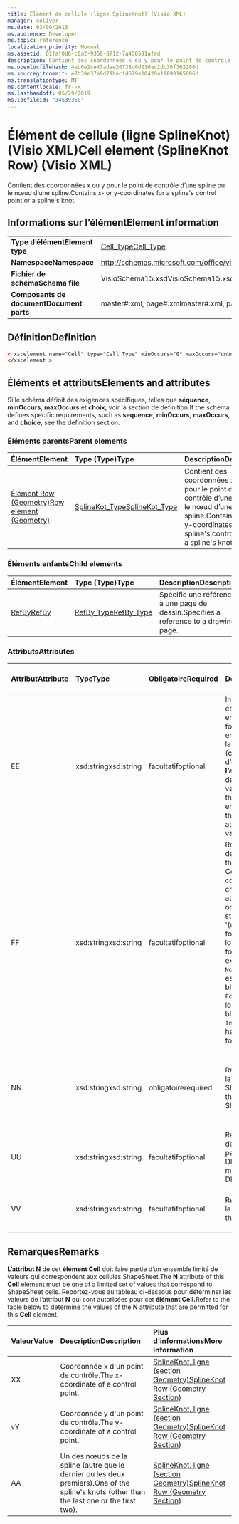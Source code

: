 ```yaml
---
title: Élément de cellule (ligne SplineKnot) (Visio XML)
manager: soliver
ms.date: 03/09/2015
ms.audience: Developer
ms.topic: reference
localization_priority: Normal
ms.assetid: 61faf0d6-c0a2-9350-8712-7a450591afad
description: Contient des coordonnées x ou y pour le point de contrôle d’une spline ou le nœud d’une spline.
ms.openlocfilehash: 4eb6e2ce47adae20738c0d210ad2dc30f362200d
ms.sourcegitcommit: e7b38e37a9d79becfd679e10420a19890165606d
ms.translationtype: MT
ms.contentlocale: fr-FR
ms.lasthandoff: 05/29/2019
ms.locfileid: "34539368"
---
```

# <a name="cell-element-splineknot-row-visio-xml"></a><span data-ttu-id="fdfdd-103">Élément de cellule (ligne SplineKnot) (Visio XML)</span><span class="sxs-lookup"><span data-stu-id="fdfdd-103">Cell element (SplineKnot Row) (Visio XML)</span></span>

<span data-ttu-id="fdfdd-104">Contient des coordonnées x ou y pour le point de contrôle d’une spline ou le nœud d’une spline.</span><span class="sxs-lookup"><span data-stu-id="fdfdd-104">Contains x- or y-coordinates for a spline's control point or a spline's knot.</span></span>
  
## <a name="element-information"></a><span data-ttu-id="fdfdd-105">Informations sur l’élément</span><span class="sxs-lookup"><span data-stu-id="fdfdd-105">Element information</span></span>

|||
|:-----|:-----|
|<span data-ttu-id="fdfdd-106">**Type d’élément**</span><span class="sxs-lookup"><span data-stu-id="fdfdd-106">**Element type**</span></span> <br/> |[<span data-ttu-id="fdfdd-107">Cell_Type</span><span class="sxs-lookup"><span data-stu-id="fdfdd-107">Cell_Type</span></span>](cell_type-complextypevisio-xml.md) <br/> |
|<span data-ttu-id="fdfdd-108">**Namespace**</span><span class="sxs-lookup"><span data-stu-id="fdfdd-108">**Namespace**</span></span> <br/> |http://schemas.microsoft.com/office/visio/2012/main  <br/> |
|<span data-ttu-id="fdfdd-109">**Fichier de schéma**</span><span class="sxs-lookup"><span data-stu-id="fdfdd-109">**Schema file**</span></span> <br/> |<span data-ttu-id="fdfdd-110">VisioSchema15.xsd</span><span class="sxs-lookup"><span data-stu-id="fdfdd-110">VisioSchema15.xsd</span></span>  <br/> |
|<span data-ttu-id="fdfdd-111">**Composants de document**</span><span class="sxs-lookup"><span data-stu-id="fdfdd-111">**Document parts**</span></span> <br/> |<span data-ttu-id="fdfdd-112">master#.xml, page#.xml</span><span class="sxs-lookup"><span data-stu-id="fdfdd-112">master#.xml, page#.xml</span></span>  <br/> |
   
## <a name="definition"></a><span data-ttu-id="fdfdd-113">Définition</span><span class="sxs-lookup"><span data-stu-id="fdfdd-113">Definition</span></span>

```XML
< xs:element name="Cell" type="Cell_Type" minOccurs="0" maxOccurs="unbounded" >
</xs:element >
```

## <a name="elements-and-attributes"></a><span data-ttu-id="fdfdd-114">Éléments et attributs</span><span class="sxs-lookup"><span data-stu-id="fdfdd-114">Elements and attributes</span></span>

<span data-ttu-id="fdfdd-115">Si le schéma définit des exigences spécifiques, telles que **séquence**, **minOccurs**, **maxOccurs** et **choix**, voir la section de définition.</span><span class="sxs-lookup"><span data-stu-id="fdfdd-115">If the schema defines specific requirements, such as **sequence**, **minOccurs**, **maxOccurs**, and **choice**, see the definition section.</span></span> 
  
### <a name="parent-elements"></a><span data-ttu-id="fdfdd-116">Éléments parents</span><span class="sxs-lookup"><span data-stu-id="fdfdd-116">Parent elements</span></span>

|<span data-ttu-id="fdfdd-117">**Élément**</span><span class="sxs-lookup"><span data-stu-id="fdfdd-117">**Element**</span></span>|<span data-ttu-id="fdfdd-118">**Type (Type)**</span><span class="sxs-lookup"><span data-stu-id="fdfdd-118">**Type**</span></span>|<span data-ttu-id="fdfdd-119">**Description**</span><span class="sxs-lookup"><span data-stu-id="fdfdd-119">**Description**</span></span>|
|:-----|:-----|:-----|
|[<span data-ttu-id="fdfdd-120">Élément Row (Geometry)</span><span class="sxs-lookup"><span data-stu-id="fdfdd-120">Row element (Geometry)</span></span>](row-element-geometry-sectionvisio-xml.md) <br/> |[<span data-ttu-id="fdfdd-121">SplineKot_Type</span><span class="sxs-lookup"><span data-stu-id="fdfdd-121">SplineKot_Type</span></span>](splineknot_type-complextypevisio-xml.md) <br/> |<span data-ttu-id="fdfdd-122">Contient des coordonnées x ou y pour le point de contrôle d’une spline ou le nœud d’une spline.</span><span class="sxs-lookup"><span data-stu-id="fdfdd-122">Contains x- or y-coordinates for a spline's control point or a spline's knot.</span></span>  <br/> |
   
### <a name="child-elements"></a><span data-ttu-id="fdfdd-123">Éléments enfants</span><span class="sxs-lookup"><span data-stu-id="fdfdd-123">Child elements</span></span>

|<span data-ttu-id="fdfdd-124">**Élément**</span><span class="sxs-lookup"><span data-stu-id="fdfdd-124">**Element**</span></span>|<span data-ttu-id="fdfdd-125">**Type (Type)**</span><span class="sxs-lookup"><span data-stu-id="fdfdd-125">**Type**</span></span>|<span data-ttu-id="fdfdd-126">**Description**</span><span class="sxs-lookup"><span data-stu-id="fdfdd-126">**Description**</span></span>|
|:-----|:-----|:-----|
|[<span data-ttu-id="fdfdd-127">RefBy</span><span class="sxs-lookup"><span data-stu-id="fdfdd-127">RefBy</span></span>](refby-element-cell_type-complextypevisio-xml.md) <br/> |[<span data-ttu-id="fdfdd-128">RefBy_Type</span><span class="sxs-lookup"><span data-stu-id="fdfdd-128">RefBy_Type</span></span>](refby_type-complextypevisio-xml.md) <br/> |<span data-ttu-id="fdfdd-129">Spécifie une référence à une page de dessin.</span><span class="sxs-lookup"><span data-stu-id="fdfdd-129">Specifies a reference to a drawing page.</span></span>  <br/> |
   
### <a name="attributes"></a><span data-ttu-id="fdfdd-130">Attributs</span><span class="sxs-lookup"><span data-stu-id="fdfdd-130">Attributes</span></span>

|<span data-ttu-id="fdfdd-131">**Attribut**</span><span class="sxs-lookup"><span data-stu-id="fdfdd-131">**Attribute**</span></span>|<span data-ttu-id="fdfdd-132">**Type**</span><span class="sxs-lookup"><span data-stu-id="fdfdd-132">**Type**</span></span>|<span data-ttu-id="fdfdd-133">**Obligatoire**</span><span class="sxs-lookup"><span data-stu-id="fdfdd-133">**Required**</span></span>|<span data-ttu-id="fdfdd-134">**Description**</span><span class="sxs-lookup"><span data-stu-id="fdfdd-134">**Description**</span></span>|<span data-ttu-id="fdfdd-135">**Valeurs possibles**</span><span class="sxs-lookup"><span data-stu-id="fdfdd-135">**Possible values**</span></span>|
|:-----|:-----|:-----|:-----|:-----|
|<span data-ttu-id="fdfdd-136">E</span><span class="sxs-lookup"><span data-stu-id="fdfdd-136">E</span></span>  <br/> |<span data-ttu-id="fdfdd-137">xsd:string</span><span class="sxs-lookup"><span data-stu-id="fdfdd-137">xsd:string</span></span>  <br/> |<span data-ttu-id="fdfdd-138">facultatif</span><span class="sxs-lookup"><span data-stu-id="fdfdd-138">optional</span></span>  <br/> |<span data-ttu-id="fdfdd-139">Indique que la formule est évaluée à une erreur.</span><span class="sxs-lookup"><span data-stu-id="fdfdd-139">Indicates that the formula evaluates to an error.</span></span> <span data-ttu-id="fdfdd-140">La valeur de **E** est la valeur actuelle (chaîne de message d’erreur) ; la valeur de **l’attribut V** est la dernière valeur valide.</span><span class="sxs-lookup"><span data-stu-id="fdfdd-140">The value of **E** is the current value (an error message string); the value of the **V** attribute is the last valid value.</span></span>  <br/> |<span data-ttu-id="fdfdd-141">Chaîne de message d’erreur.</span><span class="sxs-lookup"><span data-stu-id="fdfdd-141">An error message string.</span></span>  <br/> |
|<span data-ttu-id="fdfdd-142">F</span><span class="sxs-lookup"><span data-stu-id="fdfdd-142">F</span></span>  <br/> |<span data-ttu-id="fdfdd-143">xsd:string</span><span class="sxs-lookup"><span data-stu-id="fdfdd-143">xsd:string</span></span>  <br/> |<span data-ttu-id="fdfdd-144">facultatif</span><span class="sxs-lookup"><span data-stu-id="fdfdd-144">optional</span></span>  <br/> | <span data-ttu-id="fdfdd-145">Représente la formule de l’élément.</span><span class="sxs-lookup"><span data-stu-id="fdfdd-145">Represents the element's formula.</span></span> <span data-ttu-id="fdfdd-146">Cet attribut peut contenir l’une des chaînes suivantes :</span><span class="sxs-lookup"><span data-stu-id="fdfdd-146">This attribute can contain one of the following strings:</span></span>  <br/>  <span data-ttu-id="fdfdd-147">'(une formule)' si la formule existe localement</span><span class="sxs-lookup"><span data-stu-id="fdfdd-147">'(some formula)' if the formula exists locally</span></span>  <br/>  <span data-ttu-id="fdfdd-148">`No Formula` si la formule est supprimée ou bloquée localement</span><span class="sxs-lookup"><span data-stu-id="fdfdd-148">`No Formula` if the formula is locally deleted or blocked</span></span>  <br/>  <span data-ttu-id="fdfdd-149">`Inh` si la formule est héritée.</span><span class="sxs-lookup"><span data-stu-id="fdfdd-149">`Inh` if the formula is inherited.</span></span>  <br/> |<span data-ttu-id="fdfdd-150">Formule.</span><span class="sxs-lookup"><span data-stu-id="fdfdd-150">A formula.</span></span>  <br/> |
|<span data-ttu-id="fdfdd-151">N</span><span class="sxs-lookup"><span data-stu-id="fdfdd-151">N</span></span>  <br/> |<span data-ttu-id="fdfdd-152">xsd:string</span><span class="sxs-lookup"><span data-stu-id="fdfdd-152">xsd:string</span></span>  <br/> |<span data-ttu-id="fdfdd-153">obligatoire</span><span class="sxs-lookup"><span data-stu-id="fdfdd-153">required</span></span>  <br/> |<span data-ttu-id="fdfdd-154">Représente le nom de la cellule ShapeSheet.</span><span class="sxs-lookup"><span data-stu-id="fdfdd-154">Represents the name of the ShapeSheet cell.</span></span>  <br/> |<span data-ttu-id="fdfdd-155">Nom de la cellule ShapeSheet.</span><span class="sxs-lookup"><span data-stu-id="fdfdd-155">The name of the ShapeSheet cell.</span></span>  <br/> <span data-ttu-id="fdfdd-156">Voir la section Remarques ci-dessous.</span><span class="sxs-lookup"><span data-stu-id="fdfdd-156">See the Remarks section below.</span></span>  <br/> |
|<span data-ttu-id="fdfdd-157">U</span><span class="sxs-lookup"><span data-stu-id="fdfdd-157">U</span></span>  <br/> |<span data-ttu-id="fdfdd-158">xsd:string</span><span class="sxs-lookup"><span data-stu-id="fdfdd-158">xsd:string</span></span>  <br/> |<span data-ttu-id="fdfdd-159">facultatif</span><span class="sxs-lookup"><span data-stu-id="fdfdd-159">optional</span></span>  <br/> |<span data-ttu-id="fdfdd-160">Représente une unité de mesure La valeur par défaut est DL.</span><span class="sxs-lookup"><span data-stu-id="fdfdd-160">Represents a unit of measure The default is DL.</span></span>  <br/> |<span data-ttu-id="fdfdd-161">Unités de la cellule.</span><span class="sxs-lookup"><span data-stu-id="fdfdd-161">The units of the cell.</span></span>  <br/> |
|<span data-ttu-id="fdfdd-162">V</span><span class="sxs-lookup"><span data-stu-id="fdfdd-162">V</span></span>  <br/> |<span data-ttu-id="fdfdd-163">xsd:string</span><span class="sxs-lookup"><span data-stu-id="fdfdd-163">xsd:string</span></span>  <br/> |<span data-ttu-id="fdfdd-164">facultatif</span><span class="sxs-lookup"><span data-stu-id="fdfdd-164">optional</span></span>  <br/> |<span data-ttu-id="fdfdd-165">Représente la valeur de la cellule.</span><span class="sxs-lookup"><span data-stu-id="fdfdd-165">Represents the value of the cell.</span></span>  <br/> |<span data-ttu-id="fdfdd-166">Valeur de la cellule ShapeSheet.</span><span class="sxs-lookup"><span data-stu-id="fdfdd-166">The value of the ShapeSheet cell.</span></span>  <br/> |
   
## <a name="remarks"></a><span data-ttu-id="fdfdd-167">Remarques</span><span class="sxs-lookup"><span data-stu-id="fdfdd-167">Remarks</span></span>

<span data-ttu-id="fdfdd-168">**L’attribut N** de cet **élément Cell** doit faire partie d’un ensemble limité de valeurs qui correspondent aux cellules ShapeSheet.</span><span class="sxs-lookup"><span data-stu-id="fdfdd-168">The **N** attribute of this **Cell** element must be one of a limited set of values that correspond to ShapeSheet cells.</span></span> <span data-ttu-id="fdfdd-169">Reportez-vous au tableau ci-dessous pour déterminer les valeurs de l’attribut **N** qui sont autorisées pour cet **élément Cell.**</span><span class="sxs-lookup"><span data-stu-id="fdfdd-169">Refer to the table below to determine the values of the **N** attribute that are permitted for this **Cell** element.</span></span> 
  
|<span data-ttu-id="fdfdd-170">**Valeur**</span><span class="sxs-lookup"><span data-stu-id="fdfdd-170">**Value**</span></span>|<span data-ttu-id="fdfdd-171">**Description**</span><span class="sxs-lookup"><span data-stu-id="fdfdd-171">**Description**</span></span>|<span data-ttu-id="fdfdd-172">**Plus d’informations**</span><span class="sxs-lookup"><span data-stu-id="fdfdd-172">**More information**</span></span>|
|:-----|:-----|:-----|
|<span data-ttu-id="fdfdd-173">X</span><span class="sxs-lookup"><span data-stu-id="fdfdd-173">X</span></span>  <br/> |<span data-ttu-id="fdfdd-174">Coordonnée x d'un point de contrôle.</span><span class="sxs-lookup"><span data-stu-id="fdfdd-174">The x-coordinate of a control point.</span></span>  <br/> |[<span data-ttu-id="fdfdd-175">SplineKnot, ligne (section Geometry)</span><span class="sxs-lookup"><span data-stu-id="fdfdd-175">SplineKnot Row (Geometry Section)</span></span>](splineknot-row-geometry-section.md) <br/> |
|<span data-ttu-id="fdfdd-176">v</span><span class="sxs-lookup"><span data-stu-id="fdfdd-176">Y</span></span>  <br/> |<span data-ttu-id="fdfdd-177">Coordonnée y d'un point de contrôle.</span><span class="sxs-lookup"><span data-stu-id="fdfdd-177">The y-coordinate of a control point.</span></span>  <br/> |[<span data-ttu-id="fdfdd-178">SplineKnot, ligne (section Geometry)</span><span class="sxs-lookup"><span data-stu-id="fdfdd-178">SplineKnot Row (Geometry Section)</span></span>](splineknot-row-geometry-section.md) <br/> |
|<span data-ttu-id="fdfdd-179">A</span><span class="sxs-lookup"><span data-stu-id="fdfdd-179">A</span></span>  <br/> |<span data-ttu-id="fdfdd-180">Un des nœuds de la spline (autre que le dernier ou les deux premiers).</span><span class="sxs-lookup"><span data-stu-id="fdfdd-180">One of the spline's knots (other than the last one or the first two).</span></span>  <br/> |[<span data-ttu-id="fdfdd-181">SplineKnot, ligne (section Geometry)</span><span class="sxs-lookup"><span data-stu-id="fdfdd-181">SplineKnot Row (Geometry Section)</span></span>](splineknot-row-geometry-section.md) <br/> |
   

